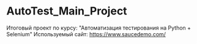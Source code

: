 # AutoTest_Main_Project
Итоговый проект по курсу: "Автоматизация тестирования на Python + Selenium"
Используемый сайт: https://www.saucedemo.com/

